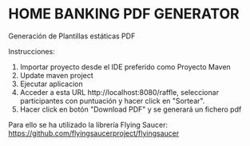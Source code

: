 # HOME BANKING PDF GENERATOR

Generación de Plantillas estáticas PDF

  Instrucciones:

1) Importar proyecto desde el IDE preferido como Proyecto Maven
2) Update maven project
3) Ejecutar aplicacion
4) Acceder a esta URL http://localhost:8080/raffle, seleccionar participantes con puntuación y hacer click en "Sortear".
5) Hacer click en botón "Download PDF" y se generará un fichero pdf

Para ello se ha utilizado la librería Flying Saucer: https://github.com/flyingsaucerproject/flyingsaucer




